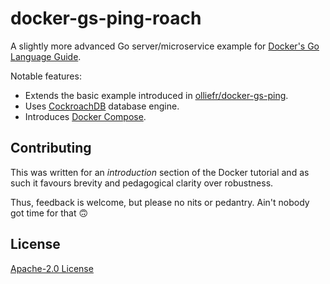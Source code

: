 # docker-gs-ping-roach
 
A slightly more advanced Go server/microservice example for [Docker's Go Language Guide](https://docs.docker.com/language/golang/). 

Notable features:

* Extends the basic example introduced in [olliefr/docker-gs-ping](https://github.com/olliefr/docker-gs-ping).
* Uses [CockroachDB](https://github.com/cockroachdb/cockroach) database engine.
* Introduces [Docker Compose](https://docs.docker.com/compose/).

## Contributing

This was written for an _introduction_ section of the Docker tutorial and as such it favours brevity and pedagogical clarity over robustness.

Thus, feedback is welcome, but please no nits or pedantry. Ain't nobody got time for that 🙃

## License

[Apache-2.0 License](LICENSE)
